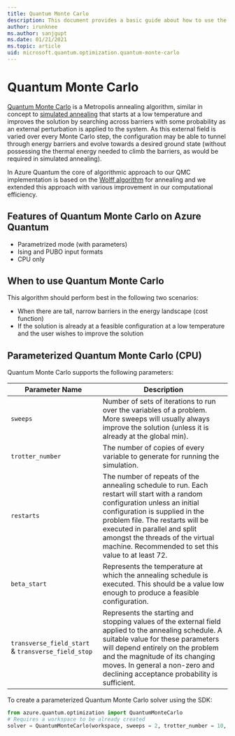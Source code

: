 ```yaml
---
title: Quantum Monte Carlo 
description: This document provides a basic guide about how to use the Quantum Monte Carlo solver.
author: irunknee
ms.author: sanjgupt
ms.date: 01/21/2021
ms.topic: article
uid: microsoft.quantum.optimization.quantum-monte-carlo
---
```


# Quantum Monte Carlo

[Quantum Monte Carlo](https://en.wikipedia.org/wiki/Quantum_Monte_Carlo) is a Metropolis annealing algorithm, similar in concept to [simulated annealing](xref:microsoft.quantum.optimization.simulated-annealing) that starts at a low temperature and improves the solution by searching across barriers with some probability as an external perturbation is applied to the system.
As this external field is varied over every Monte Carlo step, the configuration may be able to tunnel through energy barriers and evolve towards a desired ground state (without possessing the thermal energy needed to climb the barriers, as would be required in simulated annealing).

In Azure Quantum the core of algorithmic approach to our QMC implementation is based on the [Wolff algorithm](https://en.wikipedia.org/wiki/Wolff_algorithm) for annealing and we extended this approach with various improvement in our computational efficiency.

## Features of Quantum Monte Carlo on Azure Quantum

- Parametrized mode (with parameters)
- Ising and PUBO input formats
- CPU only
  
## When to use Quantum Monte Carlo

This algorithm should perform best in the following two scenarios:

- When there are tall, narrow barriers in the energy landscape (cost function)
- If the solution is already at a feasible configuration at a low temperature and the user wishes to improve the solution
  
## Parameterized Quantum Monte Carlo (CPU)

Quantum Monte Carlo supports the following parameters:

| Parameter Name | Description |
|----------------|-------------|
| `sweeps`       |   Number of sets of iterations to run over the variables of a problem. More sweeps will usually always improve the solution (unless it is already at the global min).|
| `trotter_number`| The number of copies of every variable to generate for running the simulation. |
|`restarts`| The number of repeats of the annealing schedule to run. Each restart will start with a random configuration unless an initial configuration is supplied in the problem file. The restarts will be executed in parallel and split amongst the threads of the virtual machine. Recommended to set this value to at least 72.|
|`beta_start`| Represents the temperature at which the annealing schedule is executed. This should be a value low enough to produce a feasible configuration. |
|`transverse_field_start` & `transverse_field_stop`| Represents the starting and stopping values of the external field applied to the annealing schedule. A suitable value for these parameters will depend entirely on the problem and the magnitude of its changing moves. In general a non-zero and declining acceptance probability is sufficient.|

To create a parameterized Quantum Monte Carlo solver using the SDK:

```python
from azure.quantum.optimization import QuantumMonteCarlo
# Requires a workspace to be already created
solver = QuantumMonteCarlo(workspace, sweeps = 2, trotter_number = 10, restarts = 72, seed = 22, beta_start = 0.1, transverse_field_start = 10, transverse_field_stop = 0.1)
```
